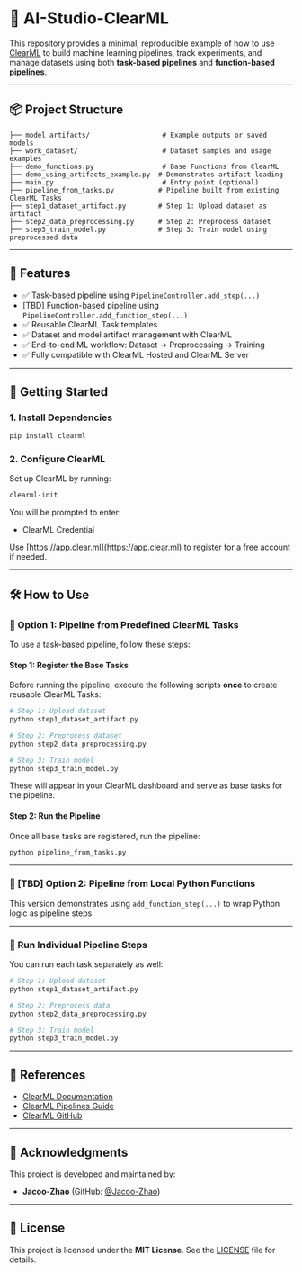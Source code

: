 # 🧠 AI-Studio-ClearML

This repository provides a minimal, reproducible example of how to use [ClearML](https://clear.ml) to build machine learning pipelines, track experiments, and manage datasets using both **task-based pipelines** and **function-based pipelines**.

---

## 📦 Project Structure

```
├── model_artifacts/                  # Example outputs or saved models
├── work_dataset/                     # Dataset samples and usage examples
├── demo_functions.py                 # Base Functions from ClearML 
├── demo_using_artifacts_example.py  # Demonstrates artifact loading
├── main.py                           # Entry point (optional)
├── pipeline_from_tasks.py           # Pipeline built from existing ClearML Tasks
├── step1_dataset_artifact.py        # Step 1: Upload dataset as artifact
├── step2_data_preprocessing.py      # Step 2: Preprocess dataset
├── step3_train_model.py             # Step 3: Train model using preprocessed data
```

---

## 🧪 Features

- ✅ Task-based pipeline using `PipelineController.add_step(...)`
- [TBD] Function-based pipeline using `PipelineController.add_function_step(...)`
- ✅ Reusable ClearML Task templates
- ✅ Dataset and model artifact management with ClearML
- ✅ End-to-end ML workflow: Dataset → Preprocessing → Training
- ✅ Fully compatible with ClearML Hosted and ClearML Server

---

## 🚀 Getting Started

### 1. Install Dependencies

```bash
pip install clearml
```

### 2. Configure ClearML

Set up ClearML by running:

```bash
clearml-init
```

You will be prompted to enter:
- ClearML Credential

Use [https://app.clear.ml](https://app.clear.ml) to register for a free account if needed.

---

## 🛠️ How to Use

### 🔁 Option 1: Pipeline from Predefined ClearML Tasks

To use a task-based pipeline, follow these steps:

#### Step 1: Register the Base Tasks

Before running the pipeline, execute the following scripts **once** to create reusable ClearML Tasks:

```bash
# Step 1: Upload dataset
python step1_dataset_artifact.py

# Step 2: Preprocess dataset
python step2_data_preprocessing.py

# Step 3: Train model
python step3_train_model.py
```

These will appear in your ClearML dashboard and serve as base tasks for the pipeline.

#### Step 2: Run the Pipeline

Once all base tasks are registered, run the pipeline:

```bash
python pipeline_from_tasks.py
```

---

### 🔧 [TBD] Option 2: Pipeline from Local Python Functions 

This version demonstrates using `add_function_step(...)` to wrap Python logic as pipeline steps.

---

### 🧩 Run Individual Pipeline Steps

You can run each task separately as well:

```bash
# Step 1: Upload dataset
python step1_dataset_artifact.py

# Step 2: Preprocess data
python step2_data_preprocessing.py

# Step 3: Train model
python step3_train_model.py
```

---

## 📘 References

- [ClearML Documentation](https://clear.ml/docs)
- [ClearML Pipelines Guide](https://clear.ml/docs/latest/docs/guides/pipeline_controller)
- [ClearML GitHub](https://github.com/allegroai/clearml)

---

## 🙌 Acknowledgments

This project is developed and maintained by:

- **Jacoo-Zhao** (GitHub: [@Jacoo-Zhao](https://github.com/Jacoo-Zhao))

---

## 📄 License

This project is licensed under the **MIT License**. See the [LICENSE](LICENSE) file for details.